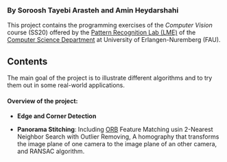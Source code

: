 

### By Soroosh Tayebi Arasteh and Amin Heydarshahi

This project contains the programming exercises of the *Computer Vision* course (SS20) offered by the [Pattern Recognition Lab (LME)](https://lme.tf.fau.de/) of the [Computer Science Department](https://www.informatik.uni-erlangen.de/) at University of Erlangen-Nuremberg (FAU).

## Contents

The main goal of the project is to illustrate different algorithms and to try them out in some real-world applications.

#### Overview of the project:

- **Edge and Corner Detection**

- **Panorama Stitching**: Including [ORB](http://www.willowgarage.com/sites/default/files/orb_final.pdf) Feature Matching usin 2-Nearest Neighbor Search with Outlier Removing, A homography that transforms the image plane of one camera
to the image plane of an other camera, and RANSAC algorithm.


